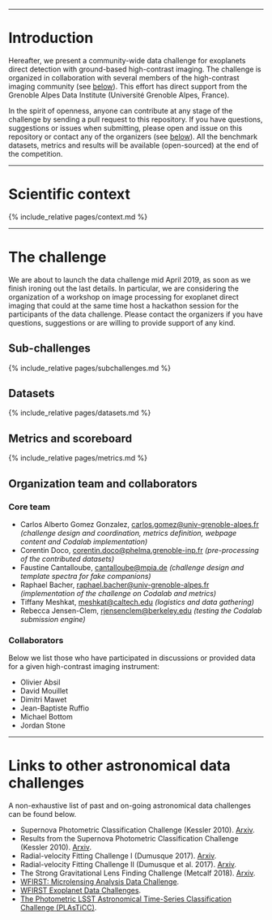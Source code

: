 
---
# Introduction

Hereafter, we present a community-wide data challenge for exoplanets direct detection with ground-based high-contrast imaging. The challenge is organized in collaboration with several members of the high-contrast imaging community (see [below](#team)). This effort has direct support from the Grenoble Alpes Data Institute (Université Grenoble Alpes, France).

In the spirit of openness, anyone can contribute at any stage of the challenge by sending a pull request to this repository. If you have questions, suggestions or issues when submitting, please open and issue on this repository or contact any of the organizers (see [below](#team)). All the benchmark datasets, metrics and results will be available (open-sourced) at the end of the competition.

---
# Scientific context
{% include_relative pages/context.md %}

---
# The challenge

We are about to launch the data challenge mid April 2019, as soon as we finish ironing out the last details. In particular, we are considering the organization of a workshop on image processing for exoplanet direct imaging that could at the same time host a hackathon session for the participants of the data challenge. Please contact the organizers if you have questions, suggestions or are willing to provide support of any kind. 

## Sub-challenges
{% include_relative pages/subchallenges.md %}

## Datasets
{% include_relative pages/datasets.md %}

## Metrics and scoreboard
{% include_relative pages/metrics.md %}

## Organization team and collaborators

### Core team

* Carlos Alberto Gomez Gonzalez, <carlos.gomez@univ-grenoble-alpes.fr> *(challenge design and coordination, metrics definition, webpage content and Codalab implementation)*
* Corentin Doco, <corentin.doco@phelma.grenoble-inp.fr> *(pre-processing of the contributed datasets)*
* Faustine Cantalloube, <cantalloube@mpia.de>  *(challenge design and template spectra for fake companions)*
* Raphael Bacher, <raphael.bacher@univ-grenoble-alpes.fr> *(implementation of the challenge on Codalab and metrics)*
* Tiffany Meshkat, <meshkat@caltech.edu> *(logistics and data gathering)*
* Rebecca Jensen-Clem, <rjensenclem@berkeley.edu> *(testing the Codalab submission engine)*

### Collaborators

Below we list those who have participated in discussions or provided data for a given high-contrast imaging instrument:
* Olivier Absil
* David Mouillet
* Dimitri Mawet
* Jean-Baptiste Ruffio
* Michael Bottom
* Jordan Stone

---
# Links to other astronomical data challenges
A non-exhaustive list of past and on-going astronomical data challenges can be found below.

* Supernova Photometric Classification Challenge (Kessler 2010). [Arxiv](https://arxiv.org/abs/1001.5210).
* Results from the Supernova Photometric Classification Challenge (Kessler 2010). [Arxiv](https://arxiv.org/abs/1008.1024).
* Radial-velocity Fitting Challenge I (Dumusque 2017). [Arxiv](https://arxiv.org/abs/1607.06487).
* Radial-velocity Fitting Challenge II (Dumusque et al. 2017). [Arxiv](https://arxiv.org/abs/1609.03674).
* The Strong Gravitational Lens Finding Challenge (Metcalf 2018). [Arxiv](https://arxiv.org/abs/1802.03609).
* [WFIRST: Microlensing Analysis Data Challenge](http://microlensing-source.org/).
* [WFIRST Exoplanet Data Challenges](https://wfirst.ipac.caltech.edu/sims/CGI_Data_Challenges.html).
* [The Photometric LSST Astronomical Time-Series Classification Challenge (PLAsTiCC)](https://plasticcblog.wordpress.com/).

